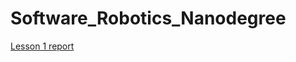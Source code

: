 # Software_Robotics_Nanodegree

[Lesson 1 report](https://github.com/FortinoDiVinci/Software_Robotics_Nanodegree/blob/master/report_lesson1.md)
